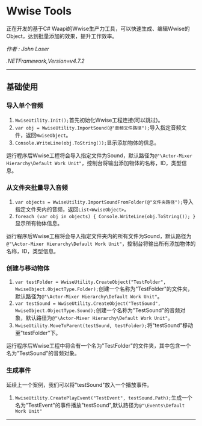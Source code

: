 # Wwise Tools
正在开发的基于C# Waapi的Wwise生产力工具，可以快速生成、编辑Wwise的Object，达到批量添加的效果，提升工作效率。

*作者 : John Loser*

*.NETFramework,Version=v4.7.2*
___

## 基础使用
### 导入单个音频
1. `WwiseUtility.Init();`首先初始化Wwise工程连接(可以跳过)。
2. `var obj = WwiseUtility.ImportSound(@"音频文件路径");`导入指定音频文件，返回`WwiseObject`。
3. `Console.WriteLine(obj.ToString());`显示添加物体的信息。

运行程序后Wwise工程将会导入指定文件为Sound，默认路径为`@"\Actor-Mixer Hierarchy\Default Work Unit"`，控制台将输出添加物体的名称，ID，类型信息。

### 从文件夹批量导入音频
1. `var objects = WwiseUtility.ImportSoundFromFolder(@"文件夹路径");`导入指定文件夹内的音频，返回`List<WwiseObject>`。
2. `foreach (var obj in objects) { Console.WriteLine(obj.ToString()); }`显示所有物体信息。

运行程序后Wwise工程将会导入指定文件夹内的所有文件为Sound，默认路径为`@"\Actor-Mixer Hierarchy\Default Work Unit"`，控制台将输出所有添加物体的名称，ID，类型信息。

### 创建与移动物体
1. `var testFolder = WwiseUtility.CreateObject("TestFolder", WwiseObject.ObjectType.Folder);`创建一个名称为"TestFolder"的文件夹，默认路径为`@"\Actor-Mixer Hierarchy\Default Work Unit"`。
2. `var testSound = WwiseUtility.CreateObject("TestSound", WwiseObject.ObjectType.Sound);`创建一个名称为"TestSound"的音频对象，默认路径为`@"\Actor-Mixer Hierarchy\Default Work Unit"`。
3. `WwiseUtility.MoveToParent(testSound, testFolder);`将"testSound"移动至"testFolder"下。

运行程序后Wwise工程中将会有一个名为"TestFolder"的文件夹，其中包含一个名为"TestSound"的音频对象。

### 生成事件
延续上一个案例，我们可以将"testSound"放入一个播放事件。
1. `WwiseUtility.CreatePlayEvent("TestEvent", testSound.Path);`生成一个名为"TestEvent"的事件播放"testSound",默认路径为`@"\Events\Default Work Unit"`
___